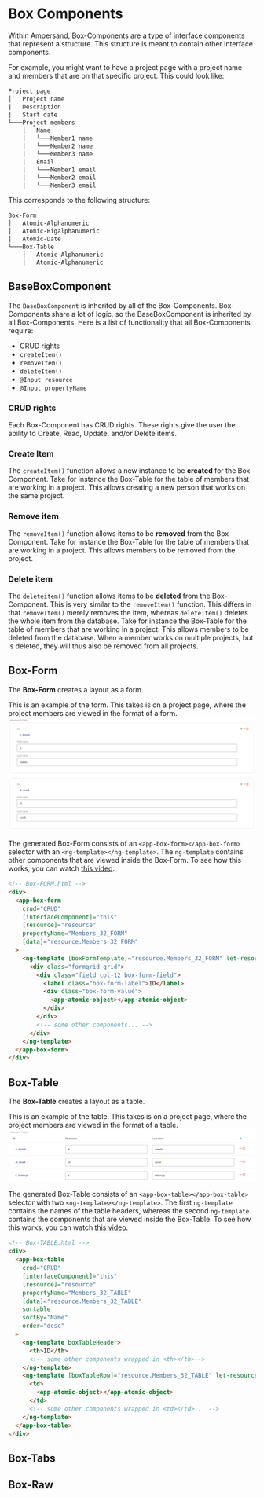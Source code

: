 # Box Components

Within Ampersand, Box-Components are a type of interface components that represent a structure. This structure is meant to contain other interface components.

For example, you might want to have a project page with a project name and members that are on that specific project. This could look like:

```
Project page
│   Project name
|   Description
|   Start date
└───Project members
    |   Name
    |   └───Member1 name
    |   └───Member2 name
    |   └───Member3 name
    |   Email
    |   └───Member1 email
    |   └───Member2 email
    |   └───Member3 email

```

This corresponds to the following structure:

```
Box-Form
│   Atomic-Alphanumeric
│   Atomic-Bigalphanumeric
│   Atomic-Date
└───Box-Table
    │   Atomic-Alphanumeric
    |   Atomic-Alphanumeric

```

## BaseBoxComponent

The `BaseBoxComponent` is inherited by all of the Box-Components. Box-Components share a lot of logic, so the BaseBoxComponent is inherited by all Box-Components. Here is a list of functionality that all Box-Components require:

- CRUD rights
- `createItem()`
- `removeItem()`
- `deleteItem()`
- `@Input resource`
- `@Input propertyName`

### CRUD rights

Each Box-Component has CRUD rights. These rights give the user the ability to Create, Read, Update, and/or Delete items.

### Create Item

The `createItem()` function allows a new instance to be **created** for the Box-Component. Take for instance the Box-Table for the table of members that are working in a project. This allows creating a new person that works on the same project.

### Remove item

The `removeItem()` function allows items to be **removed** from the Box-Component. Take for instance the Box-Table for the table of members that are working in a project. This allows members to be removed from the project.

### Delete item

The `deleteitem()` function allows items to be **deleted** from the Box-Component. This is very similar to the `removeItem()` function. This differs in that `removeItem()` merely removes the item, whereas `deleteItem()` deletes the whole item from the database. Take for instance the Box-Table for the table of members that are working in a project. This allows members to be deleted from the database. When a member works on multiple projects, but is deleted, they will thus also be removed from all projects.

## Box-Form

The **Box-Form** creates a layout as a form.

This is an example of the form. This takes is on a project page, where the project members are viewed in the format of a form. ![example box form](box-form-example.png)

The generated Box-Form consists of an `<app-box-form></app-box-form>` selector with an `<ng-template></ng-template>`. The `ng-template` contains other components that are viewed inside the Box-Form. To see how this works, you can watch [this video](https://www.youtube.com/watch?v=dau7kQMdH4A).

```html
<!-- Box-FORM.html -->
<div>
  <app-box-form
    crud="CRUD"
    [interfaceComponent]="this"
    [resource]="resource"
    propertyName="Members_32_FORM"
    [data]="resource.Members_32_FORM"
  >
    <ng-template [boxFormTemplate]="resource.Members_32_FORM" let-resource>
      <div class="formgrid grid">
        <div class="field col-12 box-form-field">
          <label class="box-form-label">ID</label>
          <div class="box-form-value">
            <app-atomic-object></app-atomic-object>
          </div>
        </div>
        <!-- some other components... -->
      </div>
    </ng-template>
  </app-box-form>
</div>
```

## Box-Table

The **Box-Table** creates a layout as a table.

This is an example of the table. This takes is on a project page, where the project members are viewed in the format of a table. ![example box table](box-table-example.png)

The generated Box-Table consists of an `<app-box-table></app-box-table>` selector with two `<ng-template></ng-template>`. The first `ng-template` contains the names of the table headers, whereas the second `ng-template` contains the components that are viewed inside the Box-Table. To see how this works, you can watch [this video](https://www.youtube.com/watch?v=dau7kQMdH4A).

```html
<!-- Box-TABLE.html -->
<div>
  <app-box-table
    crud="CRUD"
    [interfaceComponent]="this"
    [resource]="resource"
    propertyName="Members_32_TABLE"
    [data]="resource.Members_32_TABLE"
    sortable
    sortBy="Name"
    order="desc"
  >
    <ng-template boxTableHeader>
      <th>ID</th>
      <!-- some other components wrapped in <th></th>-->
    </ng-template>
    <ng-template [boxTableRow]="resource.Members_32_TABLE" let-resource>
      <td>
        <app-atomic-object></app-atomic-object>
      </td>
      <!-- some other components wrapped in <td></td>... -->
    </ng-template>
  </app-box-table>
</div>
```

## Box-Tabs

## Box-Raw
